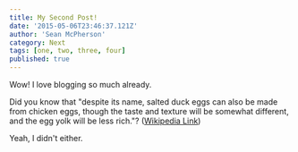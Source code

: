 ```yaml
---
title: My Second Post!
date: '2015-05-06T23:46:37.121Z'
author: 'Sean McPherson'
category: Next
tags: [one, two, three, four]
published: true
---
```


Wow! I love blogging so much already.

Did you know that "despite its name, salted duck eggs can also be made from
chicken eggs, though the taste and texture will be somewhat different, and the
egg yolk will be less rich."?
([Wikipedia Link](http://en.wikipedia.org/wiki/Salted_duck_egg))

Yeah, I didn't either.
